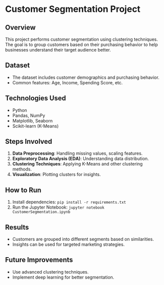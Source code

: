 # Customer Segmentation Project

## Overview
This project performs customer segmentation using clustering techniques. The goal is to group customers based on their purchasing behavior to help businesses understand their target audience better.

## Dataset
- The dataset includes customer demographics and purchasing behavior.
- Common features: Age, Income, Spending Score, etc.

## Technologies Used
- Python
- Pandas, NumPy
- Matplotlib, Seaborn
- Scikit-learn (K-Means)

## Steps Involved
1. **Data Preprocessing**: Handling missing values, scaling features.
2. **Exploratory Data Analysis (EDA)**: Understanding data distribution.
3. **Clustering Techniques**: Applying K-Means and other clustering methods.
4. **Visualization**: Plotting clusters for insights.

## How to Run
1. Install dependencies: `pip install -r requirements.txt`
2. Run the Jupyter Notebook: `jupyter notebook CustomerSegmentation.ipynb`

## Results
- Customers are grouped into different segments based on similarities.
- Insights can be used for targeted marketing strategies.

## Future Improvements
- Use advanced clustering techniques.
- Implement deep learning for better segmentation.



